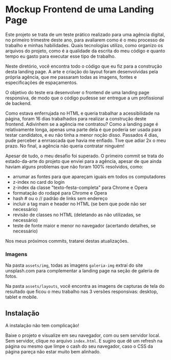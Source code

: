 # Mockup Frontend de uma Landing Page

Este projeto se trata de um teste prático realizado para uma agência digital, no primeiro trimestre deste ano, para avaliarem como é o meu processo de trabalho e minhas habilidades. Quais tecnologias utilizo, como organizo os arquivos do projeto, como é a qualidade da escrita do meu código e quanto tempo eu gasto para executar esse tipo de trabalho.

Neste diretório, você encontra todo o código que eu fiz para a construção desta landing page. A arte e criação do layout foram desenvolvidas pela própria agência, que me passaram todas as imagens, fontes e especificações de espaçamentos.

O objetivo do teste era desenvolver o frontend de uma landing page responsiva, de modo que o código pudesse ser entregue a um profissional de backend.

Como estava enferrujada no HTML e queria trabalhar a acessibilidade na página, foram 16 dias trabalhados para realizar a construção deste frontend. Adivinhem se a agência me contratou? Como a landing page é relativamente longa, apenas uma parte dela é que poderia ser usada para testar candidatos, e eu não tinha a menor noção disso. Passados 4 dias, pude perceber a enrrascada que havia me enfiado. Tive que adiar 2x o meu prazo. No final, a agência não queria contratar ninguém!

Apesar de tudo, o meu desafio foi superado. O primeiro commit se trata do estado-da-arte do projeto que enviei para a agência, apesar de que ainda haviam alguns problemas que não foram 100% resolvidos, como:

* arrumar as fontes para que apareçam iguais em todos os computadores
* z-index no card do login
* z-index da classe "texto-festa-completa" para Chrome e Opera
* formatação do rodapé para Chrome e Opera
* hash # ou o // padrão de links sem endereço
* incluir a tag main e header no HTML (se bem que pode não ser necessário)
* revisão de classes no HTML (deletando as não utilizadas, se necessário)
* teste de fonte maior e menor no navegador (acertando detalhes, se necessário)

Nos meus próximos commits, tratarei destas atualizações.


### Imagens

Na pasta `assets/img`, todas as imagens `galeria-img` extraí do site unsplash.com para complementar a landing page na seção de galeria de fotos.

Na pasta `assets/layouts`, você encontra as imagens de capturas de tela do resultado que ficou o meu trabalho nas 3 versões responsivas: desktop, tablet e mobile.


## Instalação

A instalação não tem complicação!

Baixe o projeto e visualize em seu navegador, com ou sem servidor local. Sem servidor, clique no arquivo `index.html`. E sugiro que dê um refresh na página ou mesmo que limpe o cash do seu navegador, caso o CSS da página pareça não estar muito bem alinhado.
